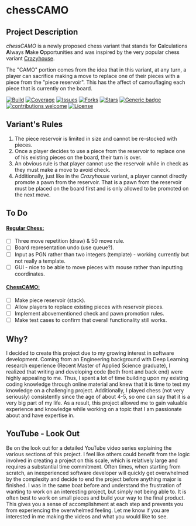 # chessCAMO

## Project Description

*chessCAMO* is a newly proposed chess variant that stands for **C**alculations **A**lways **M**ake **O**pportunities and was inspired by the very popular chess variant <a href="https://en.wikipedia.org/wiki/Crazyhouse" target="__blank">Crazyhouse</a>.

The "CAMO" portion comes from the idea that in this variant, at any turn, a player can sacrifice making a move to replace one of their pieces with a piece from the "piece reservoir". This has the affect of camouflaging each piece that is currently on the board. 

[![Build](https://img.shields.io/github/workflow/status/lbragile/chessCAMO/Unit_Testing/master)](https://github.com/lbragile/chessCAMO/actions) [![Coverage](https://img.shields.io/codecov/c/github/lbragile/chessCAMO/master)](https://codecov.io/gh/lbragile/chessCAMO/commits) [![Issues](https://img.shields.io/github/issues/lbragile/chessCAMO)](https://github.com/lbragile/chessCAMO/issues) [![Forks](https://img.shields.io/github/forks/lbragile/chessCAMO)](https://github.com/lbragile/chessCAMO) [![Stars](https://img.shields.io/github/stars/lbragile/chessCAMO)](https://github.com/lbragile/chessCAMO) [![Generic badge](https://img.shields.io/badge/Doc-Available-brightgreen.svg)](https://lbragile.github.io/chessCAMO/index1.html) [![contributions welcome](https://img.shields.io/badge/Contributions-Welcome-brightgreen.svg?style=flat)](https://github.com/lbragile/chessCAMO) [![License](https://img.shields.io/github/license/lbragile/chessCAMO)](https://github.com/lbragile/chessCAMO/blob/master/LICENSE)

## Variant's Rules

1. The piece reservoir is limited in size and cannot be re-stocked with pieces.
2. Once a player decides to use a piece from the reservoir to replace one of his existing pieces on the board, their turn is over.
3. An obvious rule is that player cannot use the reservoir while in check as they must make a move to avoid check.
4. Additionally, just like in the *Crazyhouse* variant, a player cannot directly promote a pawn from the reservoir. That is a pawn from the reservoir must be placed on the board first and is only allowed to be promoted on the next move.

## To Do

#### <u>Regular Chess:</u>

- [ ] Three move repetition (draw) & 50 move rule.
- [ ] Board representation undo (use queue?).
- [ ] Input as PGN rather than two integers (template) - working currently but not really a template.
- [ ] GUI - nice to be able to move pieces with mouse rather than inputting coordinates.

#### <u>ChessCAMO:</u>

- [ ] Make piece reservoir (stack).
- [ ] Allow players to replace existing pieces with reservoir pieces.
- [ ] Implement abovementioned check and pawn promotion rules.
- [ ] Make test cases to confirm that overall functionality still works.

## Why?

I decided to create this project due to my growing interest in software development. Coming from an Engineering background with Deep Learning research experience (Recent Master of Applied Science graduate), I realized that writing and developing code (both front and back end) were highly
appealing to me. Thus, I spent a lot of time building upon my existing coding knowledge through online material and knew that it is time to test my knowledge on a challenging project. Additionally, I played chess (not very seriously) consistently since the age of about 4-5, so one can say that it is a very
big part of my life. As a result, this project allowed me to gain valuable experience and knowledge while working on a topic that I am passionate about and have expertise in.

## YouTube - Look Out

Be on the look out for a detailed YouTube video series explaining the various sections of this project. I feel like others could benefit from the logic involved in creating a project on this scale, which is relatively large and requires a substantial time commitment. Often times, when starting from scratch, an inexperienced software developer will quickly get overwhelmed by the complexity and decide to end the project before anything major is finished. I was in the same boat before and understand the frustration of wanting to work on an interesting project, but simply not being able to. It is often best to work on small pieces and build your way to the final product. This gives you a sense of accomplishment at each step and prevents you from experiencing the overwhelmed feeling. Let me know if you are interested in me making the videos and what you would like to see.